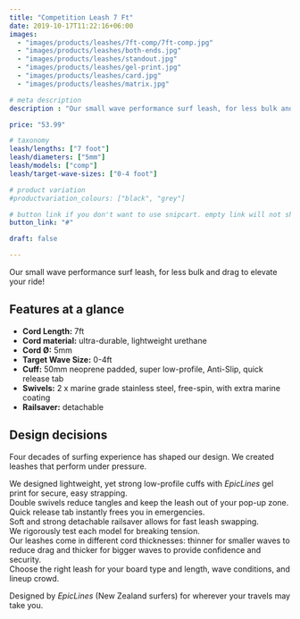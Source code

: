 ```yaml
---
title: "Competition Leash 7 Ft"
date: 2019-10-17T11:22:16+06:00
images:
  - "images/products/leashes/7ft-comp/7ft-comp.jpg"
  - "images/products/leashes/both-ends.jpg"
  - "images/products/leashes/standout.jpg"
  - "images/products/leashes/gel-print.jpg"
  - "images/products/leashes/card.jpg"
  - "images/products/leashes/matrix.jpg"

# meta description
description : "Our small wave performance surf leash, for less bulk and drag to elevate your ride!"

price: "53.99"

# taxonomy
leash/lengths: ["7 foot"]
leash/diameters: ["5mm"]
leash/models: ["comp"]
leash/target-wave-sizes: ["0-4 foot"]

# product variation
#productvariation_colours: ["black", "grey"]

# button link if you don't want to use snipcart. empty link will not show button
button_link: "#"

draft: false

---
```


Our small wave performance surf leash, for less bulk and drag to elevate your ride!

## Features at a glance

* **Cord Length:** 7ft
* **Cord material:** ultra-durable, lightweight urethane
* **Cord Ø:** 5mm
* **Target Wave Size:** 0-4ft
* **Cuff:** 50mm neoprene padded, super low-profile, Anti-Slip, quick release tab
* **Swivels:** 2 x marine grade stainless steel, free-spin, with extra marine coating
* **Railsaver:** detachable

## Design decisions

Four decades of surfing experience has shaped our design. We created leashes that perform under pressure.

We designed lightweight, yet strong low-profile cuffs with _EpicLines_ gel print for secure, easy strapping.  
Double swivels reduce tangles and keep the leash out of your pop-up zone.  
Quick release tab instantly frees you in emergencies.  
Soft and strong detachable railsaver allows for fast leash swapping.  
We rigorously test each model for breaking tension.  
Our leashes come in different cord thicknesses: thinner for smaller waves to reduce drag and thicker for bigger waves to provide confidence and security.  
Choose the right leash for your board type and length, wave conditions, and lineup crowd.

Designed by _EpicLines_ (New Zealand surfers) for wherever your travels may take you.
